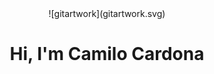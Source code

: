 <body align="center">
  ![gitartwork](gitartwork.svg)
  <div id="header" align="center">
    <h1>Hi, I'm Camilo Cardona</h1>
    <h3></h3>
  </div>

</body>
